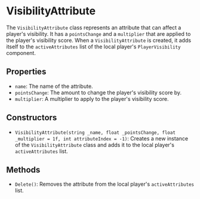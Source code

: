 # VisibilityAttribute

The `VisibilityAttribute` class represents an attribute that can affect a player's visibility. It has a `pointsChange` and a `multiplier` that are applied to the player's visibility score. When a `VisibilityAttribute` is created, it adds itself to the `activeAttributes` list of the local player's `PlayerVisibility` component.

## Properties

-   `name`: The name of the attribute.
-   `pointsChange`: The amount to change the player's visibility score by.
-   `multiplier`: A multiplier to apply to the player's visibility score.

## Constructors

-   `VisibilityAttribute(string _name, float _pointsChange, float _multiplier = 1f, int attributeIndex = -1)`: Creates a new instance of the `VisibilityAttribute` class and adds it to the local player's `activeAttributes` list.

## Methods

-   `Delete()`: Removes the attribute from the local player's `activeAttributes` list.
